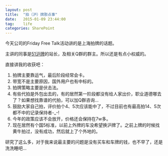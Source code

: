 ```yaml
---
layout: post
title:  "拍（沪）牌那点事"
date:   2015-01-09 23:44:00
tag:    life
categories: SharePoint
---
```

今天公司的Friday Free Talk活动讲的是上海拍牌的话题。

主讲的同事是[51沪牌](http://51hupai.org)的站长，及相关Q群的群主。所以还是有点小权威的。

直接讲我的收获吧：

1. 拍牌主要靠运气，最后阶段经常会卡。
2. 带宽不是主要原因，国外用户也有中标的。
3. 拍牌策略主要是伏击法。
4. 有些代拍是外包出去的，有的居然第一阶段都没有给人家出价，职业道德哪去了？如果想找靠谱的代拍，可以加Q群咨询...
5. 鼓励大家自己拍，评价拍个4、5次应该能中了，不过目前也有最高拍14、5次都不中的记录保持者-_-!
6. 今年的政策应该不会放开，价格还会保持在7w多。
7. 现在居然有个国5标准，以前上外牌的车没希望换沪牌了。之前上牌的时候找黄牛拍过，没有成功，然后就上了个外地的。

研究了这么多，对于我来说最主要的问题是没有买车和车牌的钱，也不早了，还是洗洗睡吧...